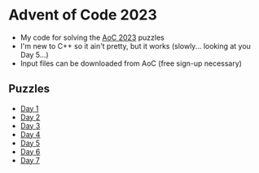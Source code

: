 # Advent of Code 2023

- My code for solving the [AoC 2023](https://adventofcode.com/2023/) puzzles
- I'm new to C++ so it ain't pretty, but it works (slowly... looking at you Day 5...)
- Input files can be downloaded from AoC (free sign-up necessary)

## Puzzles

- [Day 1](https://adventofcode.com/2023/day/1)
- [Day 2](https://adventofcode.com/2023/day/2)
- [Day 3](https://adventofcode.com/2023/day/3)
- [Day 4](https://adventofcode.com/2023/day/4)
- [Day 5](https://adventofcode.com/2023/day/5)
- [Day 6](https://adventofcode.com/2023/day/6)
- [Day 7](https://adventofcode.com/2023/day/7)
